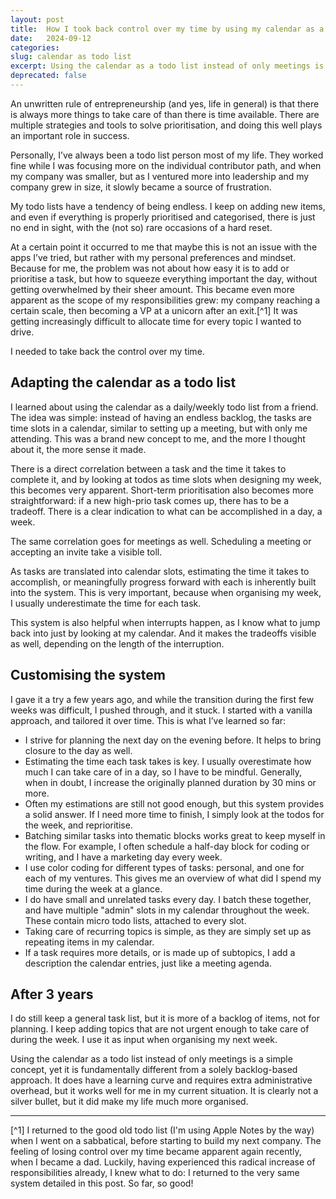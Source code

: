 ```yaml
---
layout: post
title:  How I took back control over my time by using my calendar as a todo list
date:   2024-09-12
categories: 
slug: calendar as todo list
excerpt: Using the calendar as a todo list instead of only meetings is a simple concept, yet it is fundamentally different from a solely backlog-based approach.
deprecated: false
---
```

An unwritten rule of entrepreneurship (and yes, life in general) is that there is always more things to take care of than there is time available. There are multiple strategies and tools to solve prioritisation, and doing this well plays an important role in success.

Personally, I’ve always been a todo list person most of my life. They worked fine while I was focusing more on the individual contributor path, and when my company was smaller, but as I ventured more into leadership and my company grew in size, it slowly became a source of frustration. 

My todo lists have a tendency of being endless. I keep on adding new items, and even if everything is properly prioritised and categorised, there is just no end in sight, with the (not so) rare occasions of a hard reset. 

At a certain point it occurred to me that maybe this is not an issue with the apps I’ve tried, but rather with my personal preferences and mindset. Because for me, the problem was not about how easy it is to add or prioritise a task, but how to squeeze everything important the day, without getting overwhelmed by their sheer amount. This became even more apparent as the scope of my responsibilities grew: my company reaching a certain scale, then becoming a VP at a unicorn after an exit.[^1] It was getting increasingly difficult to allocate time for every topic I wanted to drive. 

I needed to take back the control over my time.

## Adapting the calendar as a todo list
I learned about using the calendar as a daily/weekly todo list from a friend. The idea was simple: instead of having an endless backlog, the tasks are time slots in a calendar, similar to setting up a meeting, but with only me attending. This was a brand new concept to me, and the more I thought about it, the more sense it made. 

There is a direct correlation between a task and the time it takes to complete it, and by looking at todos as time slots when designing my week, this becomes very apparent. Short-term prioritisation also becomes more straightforward: if a new high-prio task comes up, there has to be a tradeoff. There is a clear indication to what can be accomplished in a day, a week. 

The same correlation goes for meetings as well. Scheduling a meeting or accepting an invite take a visible toll.

As tasks are translated into calendar slots, estimating the time it takes to accomplish, or meaningfully progress forward with each is inherently built into the system. This is very important, because when organising my week, I usually underestimate the time for each task.

This system is also helpful when interrupts happen, as I know what to jump back into just by looking at my calendar. And it makes the tradeoffs visible as well, depending on the length of the interruption.

## Customising the system
I gave it a try a few years ago, and while the transition during the first few weeks was difficult, I pushed through, and it stuck. I started with a vanilla approach, and tailored it over time. This is what I’ve learned so far:

- I strive for planning the next day on the evening before. It helps to bring closure to the day as well.
- Estimating the time each task takes is key. I usually overestimate how much I can take care of in a day, so I have to be mindful. Generally, when in doubt, I increase the originally planned duration by 30 mins or more.
- Often my estimations are still not good enough, but this system provides a solid answer. If I need more time to finish, I simply look at the todos for the week, and reprioritise.
- Batching similar tasks into thematic blocks works great to keep myself in the flow. For example, I often schedule a half-day block for coding or writing, and I have a marketing day every week.
- I use color coding for different types of tasks: personal, and one for each of my ventures. This gives me an overview of what did I spend my time during the week at a glance.
- I do have small and unrelated tasks every day. I batch these together, and have multiple "admin" slots in my calendar throughout the week. These contain micro todo lists, attached to every slot.
- Taking care of recurring topics is simple, as they are simply set up as repeating items in my calendar.
- If a task requires more details, or is made up of subtopics, I add a description the calendar entries, just like a meeting agenda.

## After 3 years
I do still keep a general task list, but it is more of a backlog of items, not for planning. I keep adding topics that are not urgent enough to take care of during the week. I use it as input when organising my next week.

Using the calendar as a todo list instead of only meetings is a simple concept, yet it is fundamentally different from a solely backlog-based approach. It does have a learning curve and requires extra administrative overhead, but it works well for me in my current situation. It is clearly not a silver bullet, but it did make my life much more organised.

---
[^1] I returned to the good old todo list (I'm using Apple Notes by the way) when I went on a sabbatical, before starting to build my next company. The feeling of losing control over my time became apparent again recently, when I became a dad. Luckily, having experienced this radical increase of responsibilities already, I knew what to do: I returned to the very same system detailed in this post. So far, so good!